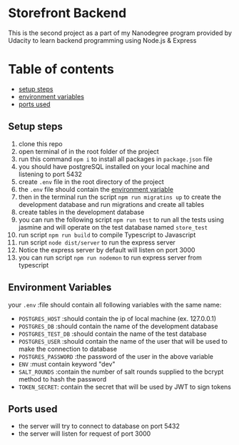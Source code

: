 # Storefront Backend

This is the second project as a part of my Nanodegree program provided by Udacity to learn backend programming using Node.js & Express

# Table of contents

- [setup steps](#Setup-steps)
- [environment variables](#Environment-Variables)
- [ports used](#Ports-used)

## Setup steps

1. clone this repo
2. open terminal of in the root folder of the project
3. run this command `npm i` to install all packages in `package.json` file
4. you should have postgreSQL installed on your local machine and listening to port 5432
5. create `.env` file in the root directory of the project
6. the `.env` file should contain the [environment variable](#Environment-Variables)
7. then in the terminal run the script `npm run migratins up` to create the development database and run migrations and create all tables
8. create tables in the development database
9. you can run the following script `npm run test` to run all the tests using jasmine and will operate on the test database named `store_test`
10. run script `npm run build` to compile Typescript to Javascript
11. run script `node dist/server` to run the express server
12. Notice the express server by default will listen on port 3000
13. you can run script `npm run nodemon` to run express server from typescript

## Environment Variables

your `.env` :file should contain all following variables with the same name:

- `POSTGRES_HOST` :should contain the ip of local machine (ex. 127.0.0.1)
- `POSTGRES_DB` :should contain the name of the development database
- `POSTGRES_TEST_DB` :should contain the name of the test database
- `POSTGRES_USER` :should contain the name of the user that will be used to make the connection to database
- `POSTGRES_PASSWORD` :the password of the user in the above variable
- `ENV` :must contain keyword "dev"
- `SALT_ROUNDS` :contain the number of salt rounds supplied to the bcrypt method to hash the password
- `TOKEN_SECRET`: contain the secret that will be used by JWT to sign tokens

## Ports used

- the server will try to connect to database on port 5432
- the server will listen for request of port 3000
